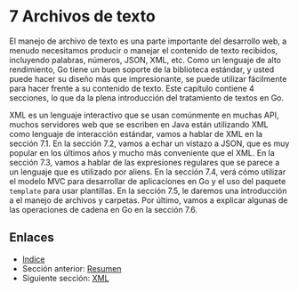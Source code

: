 # 7 Archivos de texto

El manejo de archivo de texto es una parte importante del desarrollo web, a menudo necesitamos producir o manejar el contenido de texto recibidos, incluyendo palabras, números, JSON, XML, etc. Como un lenguaje de alto rendimiento, Go tiene un buen soporte de la biblioteca estándar, y usted puede hacer su diseño más que impresionante, se puede utilizar fácilmente para hacer frente a su contenido de texto. Este capítulo contiene 4 secciones, lo que da la plena introducción del tratamiento de textos en Go.

XML es un lenguaje interactivo que se usan comúnmente en muchas API, muchos servidores web que se escriben en Java están utilizando XML como lenguaje de interacción estándar, vamos a hablar de XML en la sección 7.1. En la sección 7.2, vamos a echar un vistazo a JSON, que es muy popular en los últimos años y mucho más conveniente que el XML. En la sección 7.3, vamos a hablar de las expresiones regulares que se parece a un lenguaje que es utilizado por aliens. En la sección 7.4, verá cómo utilizar el modelo MVC para desarrollar de aplicaciones en Go y el uso del paquete `template` para usar plantillas. En la sección 7.5, le daremos una introducción a el manejo de archivos y carpetas. Por último, vamos a explicar algunas de las operaciones de cadena en Go en la sección 7.6.

## Enlaces

- [Indice](preface.md)
- Sección anterior: [Resumen](06.5.md)
- Siguiente sección: [XML](07.1.md)